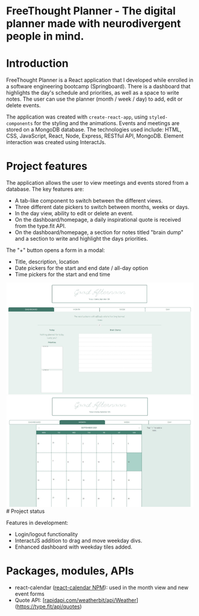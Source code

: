 # FreeThought Planner - The digital planner made with neurodivergent people in mind.

# Introduction

FreeThought Planner is a React application that I developed while enrolled in a software engineering bootcamp (Springboard). There is a dashboard that highlights the day's schedule and priorities, as well as a space to write notes. The user can use the planner (month / week / day) to add, edit or delete events.

The application was created with `create-react-app`, using `styled-components` for the styling and the animations. Events and meetings are stored on a MongoDB database. The technologies used include: HTML, CSS, JavaScript, React, Node, Express, RESTful API, MongoDB. Element interaction was created using InteractJs.

# Project features

The application allows the user to view meetings and events stored from a database.
The key features are:

- A tab-like component to switch between the different views.
- Three different date pickers to switch between months, weeks or days.
- In the day view, ability to edit or delete an event.
- On the dashboard/homepage, a daily inspirational quote is received from the type.fit API.
- On the dashboard/homepage, a section for notes titled "brain dump" and a section to write and highlight the days priorities.

The "+" button opens a form in a modal:

- Title, description, location
- Date pickers for the start and end date / all-day option
- Time pickers for the start and end time


<img src="./dashboard.jpg"/>
<img src="./month.jpg"/>
# Project status

Features in development:

- Login/logout functionality
- InteractJS addition to drag and move weekday divs.
- Enhanced dashboard with weekday tiles added.

# Packages, modules, APIs

- react-calendar ([react-calendar NPM](https://www.npmjs.com/package/react-calendar)): used in the month view and new event forms
- Quote API: [[rapidapi.com/weatherbit/api/Weather](https://type.fit/api/quotes)](https://type.fit/api/quotes)
